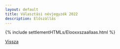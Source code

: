 ```yaml
---
layout: default
title: Választási névjegyzék 2022
description: Előszállás
---
```


{% include settlementHTMLs/Elooxxszaallaas.html %}

[Vissza](./)